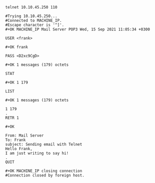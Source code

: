 
```shell
telnet 10.10.45.250 110

#Trying 10.10.45.250...
#Connected to MACHINE_IP.
#Escape character is '^]'.
#+OK MACHINE_IP Mail Server POP3 Wed, 15 Sep 2021 11:05:34 +0300 
```

```shell
USER <frank>

#+OK frank
```

```shell
PASS <D2xc9CgD>

#+OK 1 messages (179) octets
```

```shell
STAT

#+OK 1 179
```

```shell
LIST

#+OK 1 messages (179) octets
```

```shell
1 179
.
RETR 1

#+OK
```

```shell
From: Mail Server 
To: Frank 
subject: Sending email with Telnet
Hello Frank,
I am just writing to say hi!
.
QUIT

#+OK MACHINE_IP closing connection
#Connection closed by foreign host.
```
